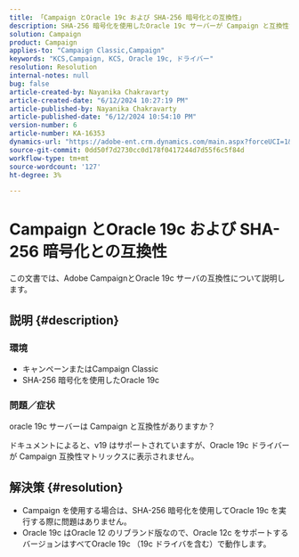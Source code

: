 ```yaml
---
title: 「Campaign とOracle 19c および SHA-256 暗号化との互換性」
description: SHA-256 暗号化を使用したOracle 19c サーバーが Campaign と互換性があるかどうかを確認します。
solution: Campaign
product: Campaign
applies-to: "Campaign Classic,Campaign"
keywords: "KCS,Campaign, KCS, Oracle 19c, ドライバー"
resolution: Resolution
internal-notes: null
bug: false
article-created-by: Nayanika Chakravarty
article-created-date: "6/12/2024 10:27:19 PM"
article-published-by: Nayanika Chakravarty
article-published-date: "6/12/2024 10:54:10 PM"
version-number: 6
article-number: KA-16353
dynamics-url: "https://adobe-ent.crm.dynamics.com/main.aspx?forceUCI=1&pagetype=entityrecord&etn=knowledgearticle&id=2ded01ea-0a29-ef11-840a-000d3a3764e0"
source-git-commit: 0dd50f7d2730cc0d178f0417244d7d55f6c5f84d
workflow-type: tm+mt
source-wordcount: '127'
ht-degree: 3%

---
```


# Campaign とOracle 19c および SHA-256 暗号化との互換性


この文書では、Adobe CampaignとOracle 19c サーバの互換性について説明します。

## 説明 {#description}


### <b>環境</b>

- キャンペーンまたはCampaign Classic
- SHA-256 暗号化を使用したOracle 19c


### <b>問題／症状</b>

oracle 19c サーバーは Campaign と互換性がありますか？

ドキュメントによると、v19 はサポートされていますが、Oracle 19c ドライバーが Campaign 互換性マトリックスに表示されません。


## 解決策 {#resolution}


- Campaign を使用する場合は、SHA-256 暗号化を使用してOracle 19c を実行する際に問題はありません。
- Oracle 19c はOracle 12 のリブランド版なので、Oracle 12c をサポートするバージョンはすべてOracle 19c （19c ドライバを含む）で動作します。



